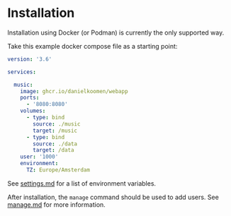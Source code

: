 # Installation

Installation using Docker (or Podman) is currently the only supported way.

Take this example docker compose file as a starting point:

```yaml
version: '3.6'

services:

  music:
    image: ghcr.io/danielkoomen/webapp
    ports:
      - '8080:8080'
    volumes:
      - type: bind
        source: ./music
        target: /music
      - type: bind
        source: ./data
        target: /data
    user: '1000'
    environment:
      TZ: Europe/Amsterdam
```

See [settings.md](settings.md) for a list of environment variables.

After installation, the `manage` command should be used to add users. See [manage.md](./manage.md) for more information.

